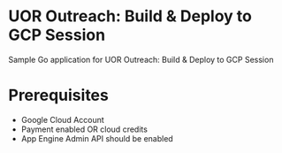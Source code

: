 # UOR Outreach: Build &amp; Deploy to GCP Session
Sample Go application for UOR Outreach: Build &amp; Deploy to GCP Session

# Prerequisites 

- Google Cloud Account 
- Payment enabled OR cloud credits 
- App Engine Admin API should be enabled

